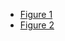 - [Figure 1](https://thatascience.com/learn-machine-learning/gini-entropy/)
- [Figure 2](https://www.researchgate.net/figure/Basic-structure-of-a-decision-tree-All-decision-trees-are-built-through-recursion_fig3_295860754)
